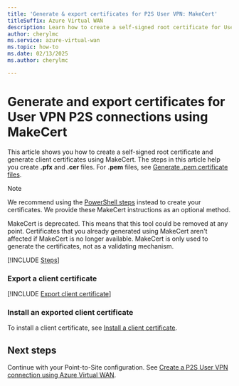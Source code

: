 ```yaml
---
title: 'Generate & export certificates for P2S User VPN: MakeCert'
titleSuffix: Azure Virtual WAN
description: Learn how to create a self-signed root certificate for User VPN, export a public key, and generate client certificates using MakeCert.
author: cherylmc
ms.service: azure-virtual-wan
ms.topic: how-to
ms.date: 02/13/2025
ms.author: cherylmc

---
```

# Generate and export certificates for User VPN P2S connections using MakeCert

This article shows you how to create a self-signed root certificate and generate client certificates using MakeCert. The steps in this article help you create **.pfx** and **.cer** files. For **.pem** files, see [Generate .pem certificate files](../vpn-gateway/point-to-site-certificates-linux-openssl.md).

> [!NOTE]
> We recommend using the [PowerShell steps](certificates-point-to-site.md) instead to create your certificates. We provide these MakeCert instructions as an optional method.

MakeCert is deprecated. This means that this tool could be removed at any point. Certificates that you already generated using MakeCert aren't affected if MakeCert is no longer available. MakeCert is only used to generate the certificates, not as a validating mechanism.

[!INCLUDE [Steps](../../includes/vpn-gateway-vwan-makecert.md)]

### <a name="clientexport"></a>Export a client certificate

[!INCLUDE [Export client certificate](../../includes/vpn-gateway-certificates-export-client-cert-include.md)]

### <a name="install"></a>Install an exported client certificate

To install a client certificate, see [Install a client certificate](install-client-certificates.md).

## Next steps

Continue with your Point-to-Site configuration. See [Create a P2S User VPN connection using Azure Virtual WAN](virtual-wan-point-to-site-portal.md).